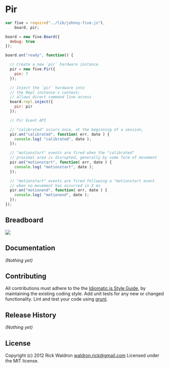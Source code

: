 # Pir

```javascript
var five = require("../lib/johnny-five.js"),
    board, pir;

board = new five.Board({
  debug: true
});

board.on("ready", function() {

  // Create a new `pir` hardware instance.
  pir = new five.Pir({
    pin: 7
  });

  // Inject the `pir` hardware into
  // the Repl instance's context;
  // allows direct command line access
  board.repl.inject({
    pir: pir
  });

  // Pir Event API

  // "calibrated" occurs once, at the beginning of a session,
  pir.on("calibrated", function( err, date ) {
    console.log( "calibrated", date );
  });

  // "motionstart" events are fired when the "calibrated"
  // proximal area is disrupted, generally by some form of movement
  pir.on("motionstart", function( err, date ) {
    console.log( "motionstart", date );
  });

  // "motionstart" events are fired following a "motionstart event
  // when no movement has occurred in X ms
  pir.on("motionend", function( err, date ) {
    console.log( "motionend", date );
  });
});

```

## Breadboard

<img src="https://raw.github.com/rwldrn/johnny-five/master/docs/pir.png">



## Documentation

_(Nothing yet)_



## Contributing
All contributions must adhere to the the [Idiomatic.js Style Guide](https://github.com/rwldrn/idiomatic.js),
by maintaining the existing coding style. Add unit tests for any new or changed functionality. Lint and test your code using [grunt](https://github.com/cowboy/grunt).

## Release History
_(Nothing yet)_

## License
Copyright (c) 2012 Rick Waldron <waldron.rick@gmail.com>
Licensed under the MIT license.
